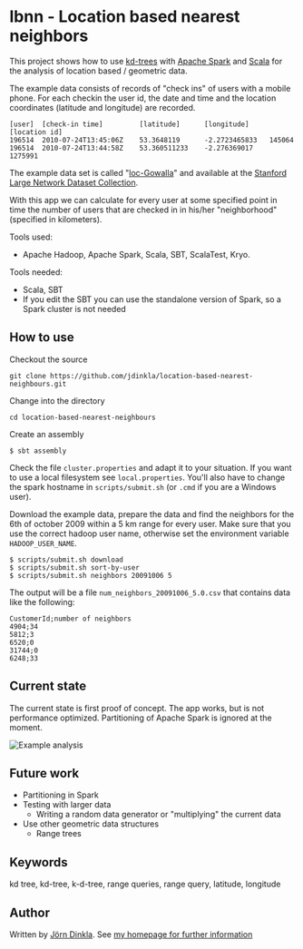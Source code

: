 
lbnn - Location based nearest neighbors
=======================================

This project shows how to use [kd-trees](https://en.wikipedia.org/wiki/K-d_tree)
with [Apache Spark](https://spark.apache.org/) and [Scala](http://www.scala-lang.org/)
for the analysis of location based / geometric data.

The example data consists of records of "check ins" of users with a mobile phone. For each checkin the user id,
the date and time and the location coordinates (latitude and longitude) are recorded.

```
[user]  [check-in time]	        [latitude]      [longitude]     [location id]
196514  2010-07-24T13:45:06Z    53.3648119      -2.2723465833   145064
196514  2010-07-24T13:44:58Z    53.360511233    -2.276369017    1275991
```

The example data set is called "[loc-Gowalla](https://snap.stanford.edu/data/loc-gowalla.html)" and available at the
[Stanford Large Network Dataset Collection](https://snap.stanford.edu/data/#locnet).

With this app we can calculate for every user at some specified point in time
the number of users that are checked in in his/her "neighborhood" (specified in kilometers).

Tools used:
* Apache Hadoop, Apache Spark, Scala, SBT, ScalaTest, Kryo.

Tools needed:
* Scala, SBT
* If you edit the SBT you can use the standalone version of Spark, so a Spark cluster is not needed

How to use
----------

Checkout the source

```
git clone https://github.com/jdinkla/location-based-nearest-neighbours.git
```

Change into the directory

```
cd location-based-nearest-neighbours
```

Create an assembly

```
$ sbt assembly
```

Check the file `cluster.properties` and adapt it to your situation. If you want to use a local filesystem see
`local.properties`. You'll also have to change the spark hostname in `scripts/submit.sh`
(or `.cmd` if you are a Windows user).

Download the example data, prepare the data and find the neighbors for the 6th of october 2009 within a 5 km range for
every user. Make sure that you use the correct hadoop user name, otherwise set the environment variable
`HADOOP_USER_NAME`.

```
$ scripts/submit.sh download
$ scripts/submit.sh sort-by-user
$ scripts/submit.sh neighbors 20091006 5
```

The output will be a file `num_neighbors_20091006_5.0.csv` that contains data like the following:

```
CustomerId;number of neighbors
4904;34
5812;3
6520;0
31744;0
6248;33
```

Current state
-------------

The current state is first proof of concept.
The app works, but is not performance optimized. Partitioning of Apache Spark is ignored at the moment.

![Example analysis](http://dinkla.net/images/lbnn/lbnn_histogram.png)

Future work
-----------

* Partitioning in Spark
* Testing with larger data
    * Writing a random data generator or "multiplying" the current data
* Use other geometric data structures
    * Range trees


Keywords
--------
kd tree, kd-tree, k-d-tree, range queries, range query, latitude, longitude


Author
------

Written by [Jörn Dinkla](http://www.dinkla.net).
See [my homepage for further information](http://dinkla.net/en/datascience/lbnn.html)

